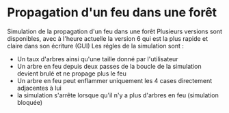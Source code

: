 # Propagation d'un feu dans une forêt
Simulation de la propagation d'un feu dans une forêt 
Plusieurs versions sont disponibles, avec à l'heure actuelle la version 6 qui est la plus rapide et claire dans son écriture (GUI)
Les régles de la simulation sont :
  - Un taux d'arbres ainsi qu'une taille donné par l'utilisateur
  - Un arbre en feu depuis deux passes de la boucle de la simulation devient brulé et ne propage plus le feu
  - Un arbre en feu peut enflammer uniquement les 4 cases directement adjacentes à lui
  - la simulation s'arrête lorsque qu'il n'y a plus d'arbres en feu (simulation bloquée)
